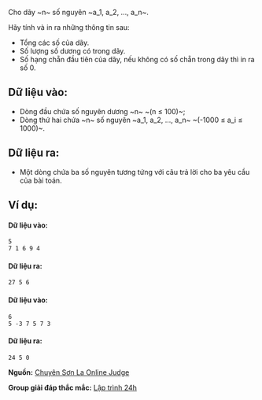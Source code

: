 Cho dãy ~n~ số nguyên ~a_1, a_2, ..., a_n~.

Hãy tính và in ra những thông tin sau:
- Tổng các số của dãy.
- Số lượng số dương có trong dãy.
- Số hạng chẵn đầu tiên của dãy, nếu không có số chẵn trong dãy thì in ra số 0.

## Dữ liệu vào:
- Dòng đầu chứa số nguyên dương ~n~ ~(n ≤ 100)~;
- Dòng thứ hai chứa ~n~ số nguyên ~a_1, a_2, ..., a_n~ ~(-1000 ≤ a_i ≤ 1000)~.

## Dữ liệu ra:
- Một dòng chứa ba số nguyên tương tứng với câu trả lời cho ba yêu cầu của bài toán.

## Ví dụ:
#### Dữ liệu vào:
```
5
7 1 6 9 4
```

#### Dữ liệu ra:
```
27 5 6
```

#### Dữ liệu vào:
```
6
5 -3 7 5 7 3
```

#### Dữ liệu ra:
```
24 5 0
```
**Nguồn:** [Chuyên Sơn La Online Judge](http://csloj.ddns.net/)

**Group giải đáp thắc mắc:** [Lập trình 24h](https://www.facebook.com/groups/1386904321519984)